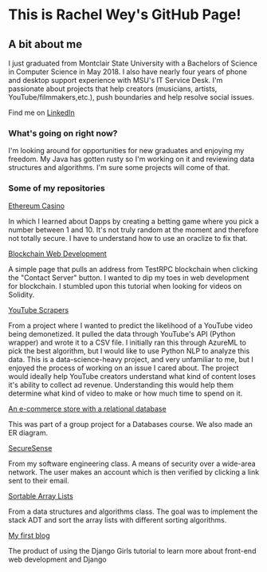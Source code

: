 # This is Rachel Wey's GitHub Page!

## A bit about me

I just graduated from Montclair State University with a Bachelors of Science in Computer Science in May 2018.
I also have nearly four years of phone and desktop support experience with MSU's IT Service Desk.
I'm passionate about projects that help creators (musicians, artists, YouTube/filmmakers,etc.), push boundaries and help resolve social issues.

Find me on [LinkedIn](https://www.linkedin.com/in/rachel-wey-990b12150/)

### What's going on right now?
I'm looking around for opportunities for new graduates and enjoying my freedom. My Java has gotten rusty so I'm working on it and reviewing data structures and algorithms. I'm sure some projects will come of that.


### Some of my repositories
[Ethereum Casino](https://github.com/rachel-w/casino-ethereum)

In which I learned about Dapps by creating a betting game where you pick a number between 1 and 10.
It's not truly random at the moment and therefore not totally secure. I have to understand how to use an oraclize to fix that.

[Blockchain Web Development](https://github.com/rachel-w/blockchainWeb)

A simple page that pulls an address from TestRPC blockchain when clicking the "Contact Server" button. I wanted to dip my toes in web development for blockchain. I stumbled upon this tutorial when looking for videos on Solidity.

[YouTube Scrapers](https://github.com/rachel-w/YouTubeCategorize)

From a project where I wanted to predict the likelihood of a YouTube video being demonetized.
It pulled the data through YouTube's API (Python wrapper) and wrote it to a CSV file.
I initially ran this through AzureML to pick the best algorithm, but I would like to use Python NLP to analyze this data.
This is a data-science-heavy project, and very unfamiliar to me, but I enjoyed the process of working on an issue I cared about.
The project would ideally help YouTube creators understand what kind of content loses it's ability to collect ad revenue.
Understanding this would help them determine what kind of video to make or how much time to spend on it.

[An e-commerce store with a relational database](https://github.com/rachel-w/Bobs-Music-Store)

This was part of a group project for a Databases course. We also made an ER diagram.

[SecureSense](https://github.com/rachel-w/SecureSense)

From my software engineering class.
A means of security over a wide-area network. The user makes an account which is then verified by clicking a link sent to their email.

[Sortable Array Lists](https://github.com/rachel-w/sortable-array-lists)

From a data structures and algorithms class. 
The goal was to implement the stack ADT and sort the array lists with different sorting algorithms.


[My first blog](https://github.com/rachel-w/my-first-blog)

The product of using the Django Girls tutorial to learn more about front-end web development and Django

